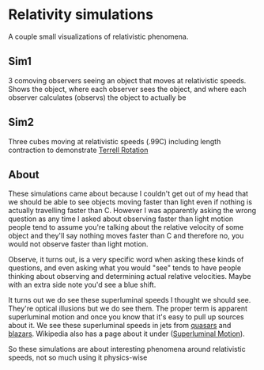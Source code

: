 # Relativity simulations

A couple small visualizations of relativistic phenomena.

## Sim1 
3 comoving observers seeing an object that moves at relativistic speeds. 
Shows the object, where each observer sees the object, and where each observer calculates (observs) the object to actually be

## Sim2
Three cubes moving at relativistic speeds (.99C) including length contraction to demonstrate [Terrell Rotation](https://en.wikipedia.org/wiki/Terrell_rotation)


## About 
These simulations came about because I couldn't get out of my head that we should be able to see
objects moving faster than light even if nothing is actually travelling faster than C.
However I was apparently asking the wrong question as any time I asked about observing faster than light motion people
tend to assume you're talking about the relative velocity of some object
and they'll say nothing moves faster than C and therefore no, you would not observe
faster than light motion.

Observe, it turns out, is a very specific word when asking these kinds of questions, and
even asking what you would "see" tends to have people thinking about observing and
determining actual relative velocities. Maybe with an extra side note you'd
see a blue shift.

It turns out we do see these superluminal speeds I thought we should see. 
They're optical illusions but we do see them.
The proper term is apparent superluminal motion and once you know that it's easy to pull up sources
about it. We see these superluminal speeds in jets from [quasars](https://math.ucr.edu/home/baez/physics/Relativity/SpeedOfLight/Superluminal/superluminal.html) and [blazars](https://www.bu.edu/blazars/jet_research_summary02.pdf). Wikipedia also has a page about it under ([Superluminal Motion](https://en.wikipedia.org/wiki/Superluminal_motion)).

So these simulations are about interesting phenomena around relativistic speeds, not so much using it physics-wise

